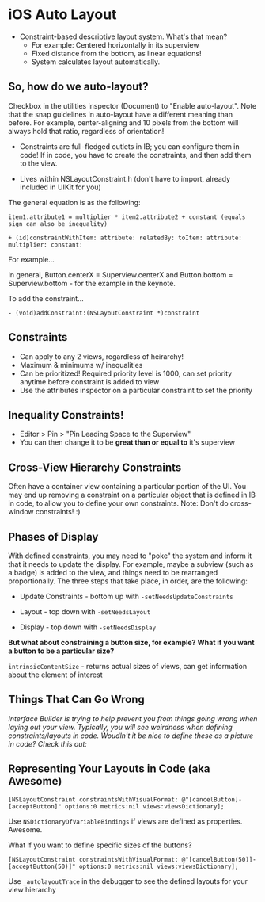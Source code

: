 iOS Auto Layout
=========


* Constraint-based descriptive layout system.  What's that mean?
    * For example: Centered horizontally in its superview
    * Fixed distance from the bottom, as linear equations!
    * System calculates layout automatically.
    
So, how do we auto-layout?
-----

Checkbox in the utilities inspector (Document) to "Enable auto-layout".  Note that the snap guidelines in auto-layout have a different meaning than before.  For example, center-aligning and 10 pixels from the bottom will always hold that ratio, regardless of orientation!

* Constraints are full-fledged outlets in IB; you can configure them in code!  If in code, you have to create the constraints, and then add them to the view.

* Lives within NSLayoutConstraint.h (don't have to import, already included in UIKit for you)

The general equation is as the following: 

```item1.attribute1 = multiplier * item2.attribute2 + constant (equals sign can also be inequality)```

```+ (id)constraintWithItem: attribute: relatedBy: toItem: attribute: multiplier: constant:```

For example...

In general, Button.centerX = Superview.centerX and Button.bottom = Superview.bottom - <padding> for the example in the keynote.

To add the constraint...

```- (void)addConstraint:(NSLayoutConstraint *)constraint```

Constraints
-----

* Can apply to any 2 views, regardless of heirarchy!
* Maximum & minimums w/ inequalities
* Can be prioritized!  Required priority level is 1000, can set priority anytime before constraint is added to view
* Use the attributes inspector on a particular constraint to set the priority

Inequality Constraints!
-----

* Editor > Pin > "Pin Leading Space to the Superview"
* You can then change it to be **great than or equal to** it's superview

Cross-View Hierarchy Constraints
-----

Often have a container view containing a particular portion of the UI.  You may end up removing a constraint on a particular object that is defined in IB in code, to allow you to define your own constraints.  Note: Don't do cross-window constraints! :)


Phases of Display
-----

With defined constraints, you may need to "poke" the system and inform it that it needs to update the display.  For example, maybe a subview (such as a badge) is added to the view, and things need to be rearranged proportionally.  The three steps that take place, in order, are the following:

* Update Constraints - bottom up with ```-setNeedsUpdateConstraints```

* Layout - top down with ```-setNeedsLayout```

* Display - top down with ```-setNeedsDisplay```

**But what about constraining a button size, for example?  What if you want a button to be a particular size?**

```intrinsicContentSize``` - returns actual sizes of views, can get information about the element of interest


Things That Can Go Wrong
-----

*Interface Builder is trying to help prevent you from things going wrong when laying out your view.  Typically, you will see weirdness when defining constraints/layouts in code.  Woudln't it be nice to define these as a picture in code?  Check this out:*

Representing Your Layouts in Code (aka Awesome)
----

```[NSLayoutConstraint constraintsWithVisualFormat: @"[cancelButton]-[acceptButton]" options:0 metrics:nil views:viewsDictionary];```

Use ```NSDictionaryOfVariableBindings``` if views are defined as properties.  Awesome.

What if you want to define specific sizes of the buttons?

```[NSLayoutConstraint constraintsWithVisualFormat: @"[cancelButton(50)]-[acceptButton(50)]" options:0 metrics:nil views:viewsDictionary];```

Use ```_autolayoutTrace``` in the debugger to see the defined layouts for your view hierarchy